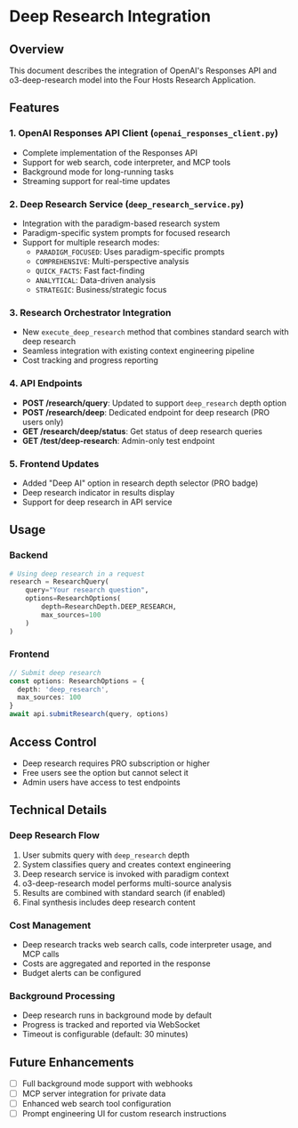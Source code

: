 # Deep Research Integration

## Overview

This document describes the integration of OpenAI's Responses API and o3-deep-research model into the Four Hosts Research Application.

## Features

### 1. OpenAI Responses API Client (`openai_responses_client.py`)
- Complete implementation of the Responses API
- Support for web search, code interpreter, and MCP tools
- Background mode for long-running tasks
- Streaming support for real-time updates

### 2. Deep Research Service (`deep_research_service.py`)
- Integration with the paradigm-based research system
- Paradigm-specific system prompts for focused research
- Support for multiple research modes:
  - `PARADIGM_FOCUSED`: Uses paradigm-specific prompts
  - `COMPREHENSIVE`: Multi-perspective analysis
  - `QUICK_FACTS`: Fast fact-finding
  - `ANALYTICAL`: Data-driven analysis
  - `STRATEGIC`: Business/strategic focus

### 3. Research Orchestrator Integration
- New `execute_deep_research` method that combines standard search with deep research
- Seamless integration with existing context engineering pipeline
- Cost tracking and progress reporting

### 4. API Endpoints
- **POST /research/query**: Updated to support `deep_research` depth option
- **POST /research/deep**: Dedicated endpoint for deep research (PRO users only)
- **GET /research/deep/status**: Get status of deep research queries
- **GET /test/deep-research**: Admin-only test endpoint

### 5. Frontend Updates
- Added "Deep AI" option in research depth selector (PRO badge)
- Deep research indicator in results display
- Support for deep research in API service

## Usage

### Backend
```python
# Using deep research in a request
research = ResearchQuery(
    query="Your research question",
    options=ResearchOptions(
        depth=ResearchDepth.DEEP_RESEARCH,
        max_sources=100
    )
)
```

### Frontend
```typescript
// Submit deep research
const options: ResearchOptions = {
  depth: 'deep_research',
  max_sources: 100
}
await api.submitResearch(query, options)
```

## Access Control
- Deep research requires PRO subscription or higher
- Free users see the option but cannot select it
- Admin users have access to test endpoints

## Technical Details

### Deep Research Flow
1. User submits query with `deep_research` depth
2. System classifies query and creates context engineering
3. Deep research service is invoked with paradigm context
4. o3-deep-research model performs multi-source analysis
5. Results are combined with standard search (if enabled)
6. Final synthesis includes deep research content

### Cost Management
- Deep research tracks web search calls, code interpreter usage, and MCP calls
- Costs are aggregated and reported in the response
- Budget alerts can be configured

### Background Processing
- Deep research runs in background mode by default
- Progress is tracked and reported via WebSocket
- Timeout is configurable (default: 30 minutes)

## Future Enhancements
- [ ] Full background mode support with webhooks
- [ ] MCP server integration for private data
- [ ] Enhanced web search tool configuration
- [ ] Prompt engineering UI for custom research instructions